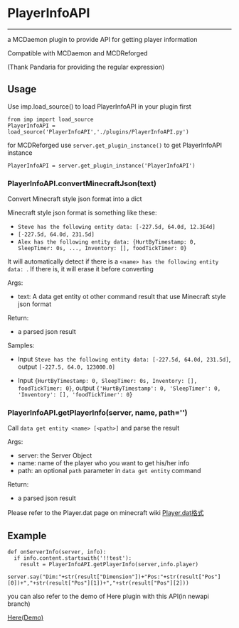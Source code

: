 # PlayerInfoAPI
-------------

a MCDaemon plugin to provide API for getting player information

Compatible with MCDaemon and MCDReforged

(Thank Pandaria for providing the regular expression)

## Usage

Use imp.load_source() to load PlayerInfoAPI in your plugin first

```
from imp import load_source
PlayerInfoAPI = load_source('PlayerInfoAPI','./plugins/PlayerInfoAPI.py')
```

for MCDReforged use `server.get_plugin_instance()` to get PlayerInfoAPI instance

```
PlayerInfoAPI = server.get_plugin_instance('PlayerInfoAPI')
```

### PlayerInfoAPI.convertMinecraftJson(text)

Convert Minecraft style json format into a dict

Minecraft style json format is something like these:

- `Steve has the following entity data: [-227.5d, 64.0d, 12.3E4d]`
- `[-227.5d, 64.0d, 231.5d]`
- `Alex has the following entity data: {HurtByTimestamp: 0, SleepTimer: 0s, ..., Inventory: [], foodTickTimer: 0}`

It will automatically detect if there is a `<name> has the following entity data: `. If there is, it will erase it before converting

Args:
- text: A data get entity ot other command result that use Minecraft style json format

Return:
- a parsed json result

Samples:

- Input `Steve has the following entity data: [-227.5d, 64.0d, 231.5d]`, output `[-227.5, 64.0, 123000.0]`

- Input `{HurtByTimestamp: 0, SleepTimer: 0s, Inventory: [], foodTickTimer: 0}`, output `{'HurtByTimestamp': 0, 'SleepTimer': 0, 'Inventory': [], 'foodTickTimer': 0}`

### PlayerInfoAPI.getPlayerInfo(server, name, path='')

Call `data get entity <name> [<path>]` and parse the result

Args:
- server: the Server Object
- name: name of the player who you want to get his/her info
- path: an optional `path` parameter in `data get entity` command

Return:
 - a parsed json result

Please refer to the Player.dat page on minecraft wiki
[Player.dat格式](https://minecraft-zh.gamepedia.com/Player.dat%E6%A0%BC%E5%BC%8F)

## Example

```
def onServerInfo(server, info):
  if info.content.startswith('!!test'):
    result = PlayerInfoAPI.getPlayerInfo(server,info.player)
    server.say("Dim:"+str(result["Dimension"])+"Pos:"+str(result["Pos"][0])+","+str(result["Pos"][1])+","+str(result["Pos"][2]))
```

you can also refer to the demo of Here plugin with this API(in newapi branch)

[Here(Demo)](https://github.com/TISUnion/Here/tree/newapi)
